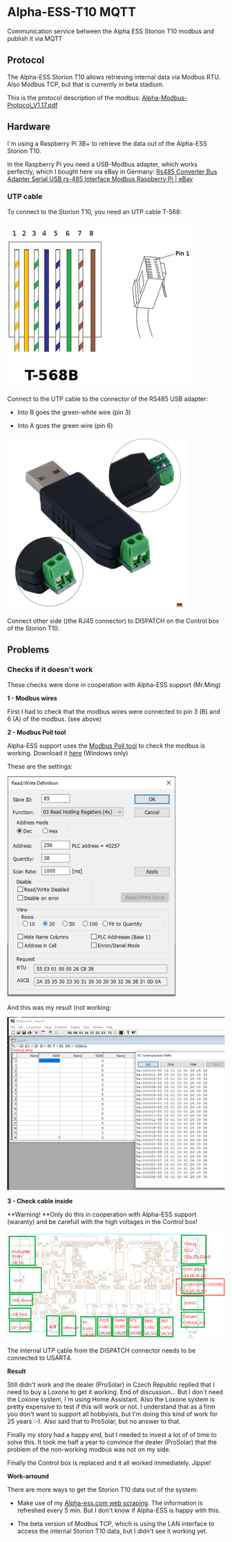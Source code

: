 # Alpha-ESS-T10 MQTT

Communication service between the Alpha ESS Storion T10 modbus and publish it via MQTT

## Protocol

The Alpha-ESS Storion T10 allows retrieving internal data via Modbus RTU. Also Modbus TCP, but that is currently in beta stadium.

This is the protocol description of the modbus: [Alpha-Modbus-Protocol_V1.17.pdf](https://github.com/wooni005/alpha-ess-modbus_mqtt/blob/main/img/Alpha-Modbus-Protocol_V1.17.pdf)

## Hardware

I´m using a Raspberry Pi 3B+ to retrieve the data out of the Alpha-ESS Storion T10.

In the Raspberry Pi you need a USB-Modbus adapter, which works perfectly, which I bought here via eBay in Germany: [Rs485 Converter Bus Adapter Serial USB rs-485 Interface Modbus Raspberry Pi | eBay](https://www.ebay.com/itm/RS485-Konverter-Bus-Adapter-Seriell-USB-RS-485-Schnittstelle-Modbus-Raspberry-Pi/252784174363)

### UTP cable

To connect to the Storion T10, you need an UTP cable T-568:

![](https://github.com/wooni005/alpha-ess-modbus_mqtt/blob/main/img/UTP-T-586B.png)

Connect to the UTP cable to the connector of the RS485 USB adapter:

* Into B goes the green-white wire (pin 3)

* Into A goes the green wire (pin 6)

![](https://github.com/wooni005/alpha-ess-modbus_mqtt/blob/main/img/USB-RS485-adapter.png)

Connect other side ()the RJ45 connector) to DISPATCH on the Control box of the Storion T10.

## Problems

### Checks if it doesn't work

These checks were done in cooperation with Alpha-ESS support (Mr.Ming)

**1 - Modbus wires**

First I had to check that the modbus wires were connected to pin 3 (B) and 6 (A) of the modbus. (see above)

**2 - Modbus Poll tool**

Alpha-ESS support uses the [Modbus Poll tool](https://www.modbustools.com/modbus_poll.html) to check the modbus is working.
Download it [here](https://www.modbustools.com/download.html) (Windows only)

These are the settings:

![](https://github.com/wooni005/alpha-ess-modbus_mqtt/blob/main/img/Modbus-Poll-Tool-settings.png)

And this was my result (not working:

![](https://github.com/wooni005/alpha-ess-modbus_mqtt/blob/main/img/Modbus-Poll-Tool-results.png)

**3 - Check cable inside**

**Warning! **Only do this in cooperation with Alpha-ESS support (waranty) and be carefull with the high voltages in the Control box!

![](https://github.com/wooni005/alpha-ess-modbus_mqtt/blob/main/img/Alpha-ESS-ControlBox-motherboard-layout.png)

The internal UTP cable from the DISPATCH connector needs to be connected to USART4.

**Result**

Still didn't work and the dealer (ProSolar) in Czech Republic replied that I need to buy a Loxone to get it working. End of discussion... But I don´t need the Loxone system, I´m using Home Assistant. Also the Loxone system is pretty expensive to test if this will work or not. I understand that as a firm you don't want to support all hobbyists, but I'm doing this kind of work for 25 years :-). Also said that to ProSolar, but no answer to that. 

Finally my story had a happy end, but I needed to invest a lot of of time to solve this. It took me half a year to convince the dealer (ProSolar) that the problem of the non-working modbus was not on my side.

Finally the Control box is replaced and it all worked immediately. Jippie!

**Work-arround**

There are more ways to get the Storion T10 data out of the system:

* Make use of my [Alpha-ess.com web scraping](https://github.com/wooni005/alpha-ess-web_mqtt). The information is refreshed every 5 min. But I don't know if Alpha-ESS is happy with this.

* The beta version of Modbus TCP, which is using the LAN interface to access the internal Storion T10 data, but I didn't see it working yet.